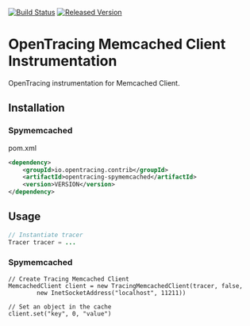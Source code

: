 [![Build Status][ci-img]][ci] [![Released Version][maven-img]][maven]

# OpenTracing Memcached Client Instrumentation
OpenTracing instrumentation for Memcached Client.

## Installation

### Spymemcached
pom.xml
```xml
<dependency>
    <groupId>io.opentracing.contrib</groupId>
    <artifactId>opentracing-spymemcached</artifactId>
    <version>VERSION</version>
</dependency>
```

## Usage


```java
// Instantiate tracer
Tracer tracer = ...
```

### Spymemcached

```
// Create Tracing Memcached Client
MemcachedClient client = new TracingMemcachedClient(tracer, false,
        new InetSocketAddress("localhost", 11211))

// Set an object in the cache
client.set("key", 0, "value")
```


[ci-img]: https://travis-ci.org/opentracing-contrib/java-memcached-client.svg?branch=master
[ci]: https://travis-ci.org/opentracing-contrib/java-memcached-client
[maven-img]: https://img.shields.io/maven-central/v/io.opentracing.contrib/opentracing-memcached-parent.svg
[maven]: http://search.maven.org/#search%7Cga%7C1%7Copentracing-memcached-parent
